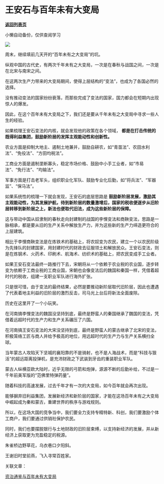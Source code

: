 # 王安石与百年未有大变局

[**返回列表页**](/gzh/政事堂2019)

小懒自动备份，仅供查阅学习

![](https://mmbiz.qpic.cn/mmbiz_jpg/rxhS23yu8cOvhTAOiaTwywFmKIH8QOvo1ZheVLzy05t04htcZ2w60z4bLAoFPMGdUdnlMkRTqS6nj4xHrCwaQlA/640?wx_fmt=jpeg)

周末，继续填前几天开的“百年未有之大变局”的坑。  

纵观中国的古代史，有两次千年未有之大变局，一次是在春秋与战国之间，一次是在北宋与南宋之间。  

在这两次生产力带来的大变局期间，使得上层结构的“变法”，也成为了各国必然的选择。

没有推动变法的国家纷纷衰落，而那些完成了变法的国家，国力都会在短期内出现惊人的爆发。

因此，在这个百年未有大变局之下，我们还是要从千年未有之大变局中寻求一些人生的经验。  

如果梳理王安石变法的内核，就会发现他的政策在各个领域， **都是在打击传统的既得利益集团，鼓励新阶层的发挥主观能动性和创新性。**  

农业方面是抑制大地主、遏制土地兼并，鼓励自耕农，如“青苗法”、农田水利法”、“免役法”、“方田均税法”。

工商业方面是遏制垄断寡头，稳定市场价格、鼓励中小手工业者，如“市易法”、“免行法”、“均输法”。

军事方面是打击老军头，组织职业化军队、鼓励专业化后勤，如“将兵法”、“军器监”、“保马法”。

如果系统性的梳理一下就会发现，王安石的底层思路是
**鼓励新阶层发展，激励其主观能动性，为其发展护航，待到新阶层的数量激增后，国家的税收便逐步从旧阶层转移到新阶层之上，新法也便取代旧法，成为这些新阶层的保障。**

这与带动中国从奴隶制的春秋走向封建制的战国的李悝变法和商鞅变法，思路是一脉相承，都是要从旧的生产关系中解放生产力，并为这些新的生产力缔造更符合的上层建筑。

相比于李悝商鞅变法是在炼铁术的基础上，将农奴变为农民，建立一个以农民阶级为先锋队的封建国家，用封建时代的财政去征服领土和解放民众。王安石变法，则是在炼钢术、火药术、印刷术、航海术、纺织术的基础上，把农民变成手工业者。

如果王安石变法最终一路推行下去，宋朝将从一个依赖于农业税的农业国，逐步转变为依赖于工商业税的工商业国，宋朝也会像变法后的魏国和秦国一样，凭借着超时代的税收，组建一支职业军队进行海外扩张。

只是很可惜，由于变法的最终结果，必然是要推动新阶层取代旧阶层，因此也遭遇了代表着地主利益的旧阶层的激烈反击，司马光上台后将新法全面废除。

历史在这里开了一个小玩笑。

在河南搞李悝变法的魏国没坚持到底，最终是野蛮人的秦国继承了魏国的变法，凭借着远超时代的生产力和生产关系碾压了六国。

在河南搞王安石变法的大宋没坚持到底，最终是野蛮人的蒙古继承了北宋的变法，积极笼络工匠与商人并给予极高的地位，用远超时代的生产力与生产关系横扫全球。

当年蒙古人攻陷天下坚城的襄阳靠的不是骑射，也不是人海战术，而是“科技与狠活”的超远距离投弹机，是充沛财政之下武装到牙齿的重装职业军队。

蒙古人纵横亚欧大陆时，近乎无限的弓箭和炮弹，源源不断的后勤补给，不过是一千年前美军版的“范佛里特弹药量”。

随着科技的高速发展，过去千年才有一次的大变局，如今百年就会再次出现。

能够摒弃旧利益集团，发展新经济和新阶层的国家，才能在这场百年未有之大变局中崛起成为秦和蒙古，重建世界的秩序与游戏规则。  

所以，在这场大国的竞争当中，我们要全力支持专精特新、科创，我们要激励个体工商户，我们要通过供销社保护农民。

同时，我们也要摆脱银行与土地财政的旧阶层束缚，以支持新经济的发展，并从新经济上获取更为充盈稳定的税源。

朱雀桥边野草花，乌衣巷口夕阳斜。

王谢旧时堂前燕，飞入寻常百姓家。

关联文章：  

[资治通鉴与百年未有大变局](http://mp.weixin.qq.com/s?__biz=MzAwMzU1ODAwOQ==&mid=2650392053&idx=1&sn=c5d394b904522336558452a5b6882f85&chksm=83343ae3b443b3f5999340c86d8f0d002fe41967049c55aba5a0a3687e9897e7e035c38b27c7&scene=21#wechat_redirect)  

